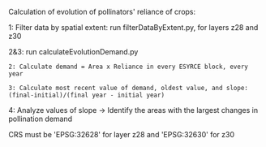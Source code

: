 Calculation of evolution of pollinators' reliance of crops:

1: Filter data by spatial extent: run filterDataByExtent.py, for layers z28 and z30

2&3: run calculateEvolutionDemand.py

    2: Calculate demand = Area x Reliance in every ESYRCE block, every year

    3: Calculate most recent value of demand, oldest value, and slope: (final-initial)/(final year - initial year) 

4: Analyze values of slope -> Identify the areas with the largest changes in pollination demand

CRS must be 'EPSG:32628' for layer z28 and 'EPSG:32630' for z30

